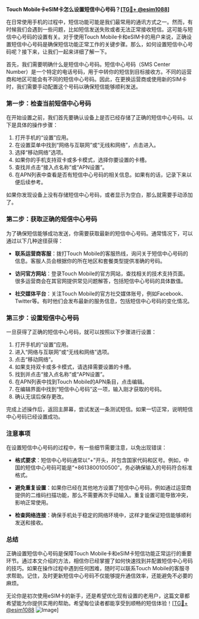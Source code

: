 **Touch Mobile卡eSIM卡怎么设置短信中心号码？[[TG💪+ @esim1088](https://t.me/s/esim1088)]**

在日常使用手机的过程中，短信功能可能是我们最常用的通讯方式之一。然而，有时候我们会遇到一些问题，比如短信发送失败或者无法正常接收短信。这可能与短信中心号码的设置有关。对于使用Touch Mobile卡和eSIM卡的用户来说，正确设置短信中心号码是确保短信功能正常工作的关键步骤。那么，如何设置短信中心号码呢？接下来，让我们一起来详细了解一下。

首先，我们需要明确什么是短信中心号码。短信中心号码（SMS Center Number）是一个特定的电话号码，用于中转你的短信到目标接收方。不同的运营商和地区可能会有不同的短信中心号码。因此，在更换运营商或使用新的SIM卡时，我们需要手动配置这个号码以确保短信能够顺利发送。

### **第一步：检查当前短信中心号码**

在开始设置之前，我们首先要确认设备上是否已经存储了正确的短信中心号码。以下是具体的操作步骤：

1. 打开手机的“设置”应用。
2. 在设置菜单中找到“网络与互联网”或“无线和网络”，点击进入。
3. 选择“移动网络”选项。
4. 如果你的手机支持双卡或多卡模式，选择你要设置的卡槽。
5. 查找并点击“接入点名称”或“APN设置”。
6. 在APN列表中查看是否有短信中心号码的相关信息。如果有的话，记录下来以便后续参考。

如果你发现设备上没有存储短信中心号码，或者显示为空白，那么就需要手动添加了。

### **第二步：获取正确的短信中心号码**

为了确保短信能够成功发送，你需要获取最新的短信中心号码。通常情况下，可以通过以下几种途径获得：

- **联系运营商客服**：拨打Touch Mobile的客服热线，询问关于短信中心号码的信息。客服人员会根据你的所在地区和套餐类型提供准确的号码。
  
- **访问官方网站**：登录Touch Mobile的官方网站，查找相关的技术支持页面。很多运营商会在其官网提供常见问题解答，包括短信中心号码的具体数值。

- **社交媒体平台**：关注Touch Mobile的官方社交媒体账号，例如Facebook、Twitter等。有时他们会发布最新的服务信息，包括短信中心号码的变化情况。

### **第三步：设置短信中心号码**

一旦获得了正确的短信中心号码，就可以按照以下步骤进行设置：

1. 打开手机的“设置”应用。
2. 进入“网络与互联网”或“无线和网络”选项。
3. 点击“移动网络”。
4. 如果支持双卡或多卡模式，请选择需要设置的卡槽。
5. 找到并点击“接入点名称”或“APN设置”。
6. 在APN列表中找到Touch Mobile的APN条目，点击编辑。
7. 在编辑界面中找到“短信中心号码”这一项，输入刚才获取的号码。
8. 确认无误后保存更改。

完成上述操作后，返回主屏幕，尝试发送一条测试短信。如果一切正常，说明短信中心号码已经设置成功。

### **注意事项**

在设置短信中心号码的过程中，有一些细节需要注意，以免出现错误：

- **格式要求**：短信中心号码通常以“+”开头，并包含国家代码和区号。例如，中国的短信中心号码可能是“+8613800100500”。务必确保输入的号码符合标准格式。
  
- **避免重复设置**：如果你已经在其他地方设置了短信中心号码，例如通过运营商提供的二维码扫描功能，那么不需要再次手动输入。重复设置可能导致冲突，影响正常使用。

- **检查网络连接**：确保手机处于稳定的网络环境中，这样才能保证短信能够顺利发送和接收。

### **总结**

正确设置短信中心号码是保障Touch Mobile卡和eSIM卡短信功能正常运行的重要环节。通过本文介绍的方法，相信你已经掌握了如何快速找到并配置短信中心号码的技巧。如果在操作过程中遇到任何困难，随时可以联系Touch Mobile的客服寻求帮助。记住，及时更新短信中心号码不仅能够提升通信效率，还能避免不必要的麻烦。

无论你是初次使用eSIM卡的新手，还是希望优化现有设置的老用户，这篇文章都希望能为你提供实用的帮助。希望每位读者都能享受到顺畅的短信体验！[[TG💪+ @esim1088](https://t.me/s/esim1088) ![Image](https://i.postimg.cc/4NQfJmqS/Snipaste-2025-05-13-00-14-12.png)]